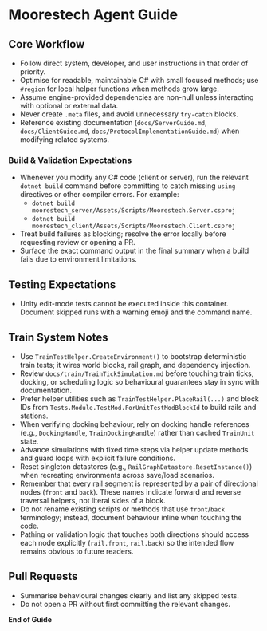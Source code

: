 # Moorestech Agent Guide

## Core Workflow
- Follow direct system, developer, and user instructions in that order of priority.
- Optimise for readable, maintainable C# with small focused methods; use `#region` for local helper functions when methods grow large.
- Assume engine-provided dependencies are non-null unless interacting with optional or external data.
- Never create `.meta` files, and avoid unnecessary `try-catch` blocks.
- Reference existing documentation (`docs/ServerGuide.md`, `docs/ClientGuide.md`, `docs/ProtocolImplementationGuide.md`) when modifying related systems.

### Build & Validation Expectations
- Whenever you modify any C# code (client or server), run the relevant `dotnet build` command before committing to catch missing `using` directives or other compiler errors. For example:
  - `dotnet build moorestech_server/Assets/Scripts/Moorestech.Server.csproj`
  - `dotnet build moorestech_client/Assets/Scripts/Moorestech.Client.csproj`
- Treat build failures as blocking; resolve the error locally before requesting review or opening a PR.
- Surface the exact command output in the final summary when a build fails due to environment limitations.

## Testing Expectations
- Unity edit-mode tests cannot be executed inside this container. Document skipped runs with a warning emoji and the command name.

## Train System Notes
- Use `TrainTestHelper.CreateEnvironment()` to bootstrap deterministic train tests; it wires world blocks, rail graph, and dependency injection.
- Review `docs/train/TrainTickSimulation.md` before touching train ticks, docking, or scheduling logic so behavioural guarantees stay in sync with documentation.
- Prefer helper utilities such as `TrainTestHelper.PlaceRail(...)` and block IDs from `Tests.Module.TestMod.ForUnitTestModBlockId` to build rails and stations.
- When verifying docking behaviour, rely on docking handle references (e.g., `DockingHandle`, `TrainDockingHandle`) rather than cached `TrainUnit` state.
- Advance simulations with fixed time steps via helper update methods and guard loops with explicit failure conditions.
- Reset singleton datastores (e.g., `RailGraphDatastore.ResetInstance()`) when recreating environments across save/load scenarios.
- Remember that every rail segment is represented by a pair of directional nodes (`front` and `back`). These names indicate forward and reverse traversal helpers, not literal sides of a block.
- Do not rename existing scripts or methods that use `front`/`back` terminology; instead, document behaviour inline when touching the code.
- Pathing or validation logic that touches both directions should access each node explicitly (`rail.front`, `rail.back`) so the intended flow remains obvious to future readers.


## Pull Requests
- Summarise behavioural changes clearly and list any skipped tests.
- Do not open a PR without first committing the relevant changes.

**End of Guide**